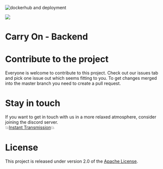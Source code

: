 ![dockerhub and deployment](https://github.com/CarryOnDe/carryon_backend/workflows/dockerhub%20and%20deployment/badge.svg)

<img src="https://i.imgur.com/NQfmBnWl.png"></a>

# Carry On - Backend

# Contribute to the project
Everyone is welcome to contribute to this project.
Check out our issues tab and pick one issue out which seems fitting to you.
To get changes merged into the master branch you need to create a pull request.

# Stay in touch
If you want to get in touch with us in a more relaxed atmosphere, consider joining the discord server.<br>
:boom:[Instant Transmission](https://discord.gg/FKxqM7):boom:

# License
This project is released under version 2.0 of the [Apache License](LICENSE.md).

